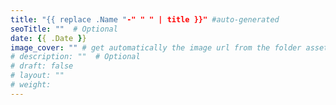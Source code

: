 ```yaml
---
title: "{{ replace .Name "-" " " | title }}" #auto-generated
seoTitle: ""  # Optional
date: {{ .Date }}
image_cover: "" # get automatically the image url from the folder assets/images/articles (example: 1-coverimage.jpg)
# description: ""  # Optional
# draft: false
# layout: ""
# weight:
---
```

<!-- auto-content-here -->